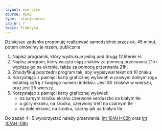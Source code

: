 ```yaml
---
layout: exercise
course: WIA2
type:  stacjonarne
lab_nr: 7
topic: Praktyka
---
```

Dzisiejsze zadanka proponuję realizować samodzielnie przez ok. 45 minut, potem omówimy je razem, publicznie
1. Napisz programik, który wydrukuje jedną pod drugą 12 literek H.
2. Napisz program, który wczyta ciąg znaków za pomocą przerwania 21h i wypisze go na
ekranie, także za pomocą przerwania 21h.
3. Zmodyfikuj poprzedni program tak, aby wypisywał tekst od 10 znaku.
4. Korzystając z pamięci karty graficznej wyświetl w prawym dolnym rogu ostatnią cyfrę z twojego numeru indeksu. Jest 80 znaków w wierszu, oraz jest 25 wierszy.
5. Korzystając z pamięci karty graficznej wyświetl
   - na samym środku ekranu czerwone serduszko na białym tle
   - u góry ekranu, na środku, czerwony trefl na czarnym tle
   - na dole ekranu, na środku, czarny pik na białym tle. 

Do zadań 4 i 5 wykorzystać należy przerwania: [Int 10/AH=02h](http://www.ctyme.com/intr/rb-0087.htm) oraz [Int 10/AH=09h](http://www.ctyme.com/intr/rb-0099.htm)